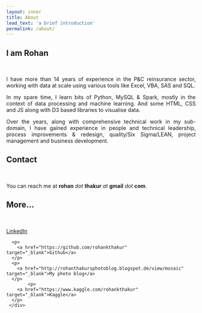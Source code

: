 ```yaml
---
layout: inner
title: About
lead_text: 'a brief introduction'
permalink: /about/
---
```


<div class="row">
  <div class="col-sm-7">

  <h2>I am Rohan</h2><br>
      <p style="text-align:justify;">
        I have more than 14 years of experience in the P&C reinsurance sector, working with data at scale using various tools like Excel, VBA, SAS and SQL.  
      </p>
      <p style="text-align:justify;"> 
        In my spare time, I learn bits of Python, MySQL & Spark, mostly in the context of data processing and machine learning. And some HTML, CSS and JS along with D3 based libraries to visualise data.
      </p>
      <p style="text-align:justify;"> 
        Over the years, along with comprehensive technical work in my sub-domain, I have gained experience in people and technical leadership, process improvements & redesign, quality/Six Sigma/LEAN, project management and business development.
      </p>

  </div>
  <div class="col-sm-4 col-md-offset-1">
     <div class="row">
     <h2>Contact</h2><br>
      <p style="text-align:justify;">You can reach me at <b>rohan</b> <i>dot</i> <b>thakur</b> <i>at</i> <b>gmail</b> <i>dot</i> <b>com</b>.
      </p> 
     </div>
     <div class="row">
      <h2>More...</h2><br>
      <p>
        <a href="https://de.linkedin.com/in/rohanthakur" target="_blank">LinkedIn</a>
      </p>     

      <p> 
        <a href="https://github.com/rohankthakur" target="_blank">Github</a>
      </p>
      <p> 
        <a href="http://rohanthakursphotoblog.blogspot.de/view/mosaic" target="_blank">My photo blog</a>
      </p>
            <p> 
        <a href="https://www.kaggle.com/rohankthakur" target="_blank">Kaggle</a>
      </p>  
     </div>    
  </div>
</div>